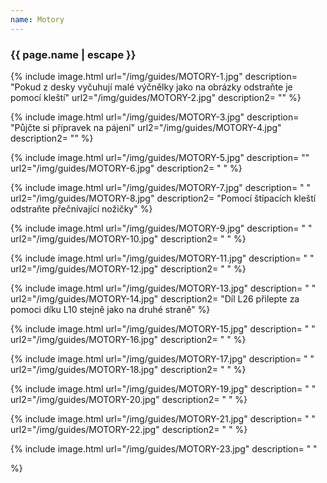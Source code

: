 ```yaml
---
name: Motory
---
```

### {{ page.name | escape }}




{% include image.html
    url="/img/guides/MOTORY-1.jpg"
    description=
        "Pokud z desky vyčuhují malé výčnělky jako na obrázky odstraňte je pomocí kleští"
    url2="/img/guides/MOTORY-2.jpg"
    description2=
        ""
%}

{% include image.html
    url="/img/guides/MOTORY-3.jpg"
    description=
        "Půjčte si přípravek na pájení"
    url2="/img/guides/MOTORY-4.jpg"
    description2=
        ""
%}

{% include image.html
    url="/img/guides/MOTORY-5.jpg"
    description=
        ""
    url2="/img/guides/MOTORY-6.jpg"
    description2=
        " "
%}

{% include image.html
    url="/img/guides/MOTORY-7.jpg"
    description=
        " "
    url2="/img/guides/MOTORY-8.jpg"
    description2=
        "Pomocí štípacích kleští odstraňte přečnívající nožičky"
%}

{% include image.html
    url="/img/guides/MOTORY-9.jpg"
    description=
        " "
    url2="/img/guides/MOTORY-10.jpg"
    description2=
        " "
%}

{% include image.html
    url="/img/guides/MOTORY-11.jpg"
    description=
        " "
    url2="/img/guides/MOTORY-12.jpg"
    description2=
        " "
%}

{% include image.html
    url="/img/guides/MOTORY-13.jpg"
    description=
        " "
    url2="/img/guides/MOTORY-14.jpg"
    description2=
        "Díl L26 přilepte za pomoci díku L10 stejně jako na druhé straně"
%}

{% include image.html
    url="/img/guides/MOTORY-15.jpg"
    description=
        " "
    url2="/img/guides/MOTORY-16.jpg"
    description2=
        " "
%}

{% include image.html
    url="/img/guides/MOTORY-17.jpg"
    description=
        " "
    url2="/img/guides/MOTORY-18.jpg"
    description2=
        " "
%}

{% include image.html
    url="/img/guides/MOTORY-19.jpg"
    description=
        " "
    url2="/img/guides/MOTORY-20.jpg"
    description2=
        " "
%}

{% include image.html
    url="/img/guides/MOTORY-21.jpg"
    description=
        " "
    url2="/img/guides/MOTORY-22.jpg"
    description2=
        " "
%}

{% include image.html
    url="/img/guides/MOTORY-23.jpg"
    description=
        " "

%}
